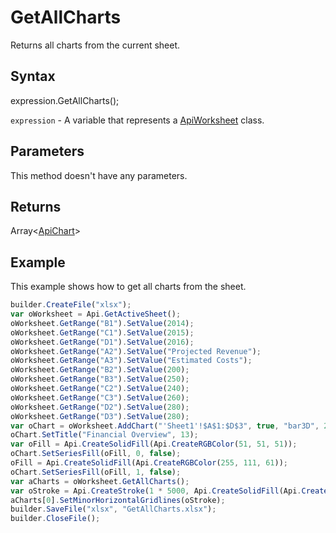 # GetAllCharts

Returns all charts from the current sheet.

## Syntax

expression.GetAllCharts();

`expression` - A variable that represents a [ApiWorksheet](../ApiWorksheet.md) class.

## Parameters

This method doesn't have any parameters.

## Returns

Array<[ApiChart](../../ApiChart/ApiChart.md)>

## Example

This example shows how to get all charts from the sheet.

```javascript
builder.CreateFile("xlsx");
var oWorksheet = Api.GetActiveSheet();
oWorksheet.GetRange("B1").SetValue(2014);
oWorksheet.GetRange("C1").SetValue(2015);
oWorksheet.GetRange("D1").SetValue(2016);
oWorksheet.GetRange("A2").SetValue("Projected Revenue");
oWorksheet.GetRange("A3").SetValue("Estimated Costs");
oWorksheet.GetRange("B2").SetValue(200);
oWorksheet.GetRange("B3").SetValue(250);
oWorksheet.GetRange("C2").SetValue(240);
oWorksheet.GetRange("C3").SetValue(260);
oWorksheet.GetRange("D2").SetValue(280);
oWorksheet.GetRange("D3").SetValue(280);
var oChart = oWorksheet.AddChart("'Sheet1'!$A$1:$D$3", true, "bar3D", 2, 100 * 36000, 70 * 36000, 0, 2 * 36000, 7, 3 * 36000);
oChart.SetTitle("Financial Overview", 13);
var oFill = Api.CreateSolidFill(Api.CreateRGBColor(51, 51, 51));
oChart.SetSeriesFill(oFill, 0, false);
oFill = Api.CreateSolidFill(Api.CreateRGBColor(255, 111, 61));
oChart.SetSeriesFill(oFill, 1, false);
var aCharts = oWorksheet.GetAllCharts();
var oStroke = Api.CreateStroke(1 * 5000, Api.CreateSolidFill(Api.CreateRGBColor(255, 111, 61)));
aCharts[0].SetMinorHorizontalGridlines(oStroke);
builder.SaveFile("xlsx", "GetAllCharts.xlsx");
builder.CloseFile();
```